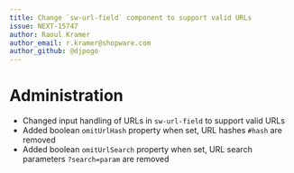 ```yaml
---
title: Change `sw-url-field` component to support valid URLs
issue: NEXT-15747
author: Raoul Kramer
author_email: r.kramer@shopware.com 
author_github: @djpogo
---
```

# Administration
* Changed input handling of URLs in `sw-url-field` to support valid URLs
* Added boolean `omitUrlHash` property when set, URL hashes `#hash` are removed
* Added boolean `omitUrlSearch` property when set, URL search parameters `?search=param` are removed

